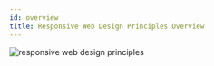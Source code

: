 ```yaml
---
id: overview
title: Responsive Web Design Principles Overview
---
```


![responsive web design principles](https://cdn.nlark.com/yuque/0/2018/png/103970/1543300558790-27bb2d4a-0946-409d-8461-3da685f0d54e.png)
